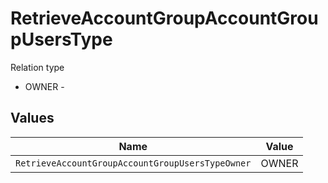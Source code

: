 # RetrieveAccountGroupAccountGroupUsersType

Relation type
* OWNER - 


## Values

| Name                                             | Value                                            |
| ------------------------------------------------ | ------------------------------------------------ |
| `RetrieveAccountGroupAccountGroupUsersTypeOwner` | OWNER                                            |